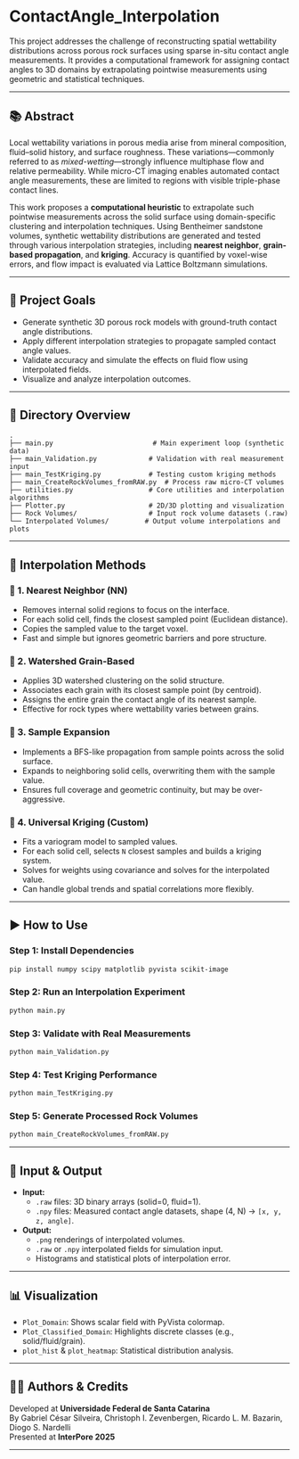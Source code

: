 
# ContactAngle_Interpolation

This project addresses the challenge of reconstructing spatial wettability distributions across porous rock surfaces using sparse in-situ contact angle measurements. It provides a computational framework for assigning contact angles to 3D domains by extrapolating pointwise measurements using geometric and statistical techniques.

---

## 📚 Abstract

Local wettability variations in porous media arise from mineral composition, fluid–solid history, and surface roughness. These variations—commonly referred to as *mixed-wetting*—strongly influence multiphase flow and relative permeability. While micro-CT imaging enables automated contact angle measurements, these are limited to regions with visible triple-phase contact lines. 

This work proposes a **computational heuristic** to extrapolate such pointwise measurements across the solid surface using domain-specific clustering and interpolation techniques. Using Bentheimer sandstone volumes, synthetic wettability distributions are generated and tested through various interpolation strategies, including **nearest neighbor**, **grain-based propagation**, and **kriging**. Accuracy is quantified by voxel-wise errors, and flow impact is evaluated via Lattice Boltzmann simulations.

---

## 🧠 Project Goals

- Generate synthetic 3D porous rock models with ground-truth contact angle distributions.
- Apply different interpolation strategies to propagate sampled contact angle values.
- Validate accuracy and simulate the effects on fluid flow using interpolated fields.
- Visualize and analyze interpolation outcomes.

---

## 📁 Directory Overview

```
.
├── main.py                         # Main experiment loop (synthetic data)
├── main_Validation.py             # Validation with real measurement input
├── main_TestKriging.py            # Testing custom kriging methods
├── main_CreateRockVolumes_fromRAW.py  # Process raw micro-CT volumes
├── utilities.py                   # Core utilities and interpolation algorithms
├── Plotter.py                     # 2D/3D plotting and visualization
├── Rock Volumes/                  # Input rock volume datasets (.raw)
└── Interpolated Volumes/         # Output volume interpolations and plots
```

---

## 🧪 Interpolation Methods

### 🔹 1. Nearest Neighbor (NN)
- Removes internal solid regions to focus on the interface.
- For each solid cell, finds the closest sampled point (Euclidean distance).
- Copies the sampled value to the target voxel.
- Fast and simple but ignores geometric barriers and pore structure.

### 🔹 2. Watershed Grain-Based
- Applies 3D watershed clustering on the solid structure.
- Associates each grain with its closest sample point (by centroid).
- Assigns the entire grain the contact angle of its nearest sample.
- Effective for rock types where wettability varies between grains.

### 🔹 3. Sample Expansion
- Implements a BFS-like propagation from sample points across the solid surface.
- Expands to neighboring solid cells, overwriting them with the sample value.
- Ensures full coverage and geometric continuity, but may be over-aggressive.

### 🔹 4. Universal Kriging (Custom)
- Fits a variogram model to sampled values.
- For each solid cell, selects `N` closest samples and builds a kriging system.
- Solves for weights using covariance and solves for the interpolated value.
- Can handle global trends and spatial correlations more flexibly.

---

## ▶️ How to Use

### Step 1: Install Dependencies
```bash
pip install numpy scipy matplotlib pyvista scikit-image
```

### Step 2: Run an Interpolation Experiment
```bash
python main.py
```

### Step 3: Validate with Real Measurements
```bash
python main_Validation.py
```

### Step 4: Test Kriging Performance
```bash
python main_TestKriging.py
```

### Step 5: Generate Processed Rock Volumes
```bash
python main_CreateRockVolumes_fromRAW.py
```

---

## 🧾 Input & Output

- **Input:**
  - `.raw` files: 3D binary arrays (solid=0, fluid=1).
  - `.npy` files: Measured contact angle datasets, shape (4, N) → `[x, y, z, angle]`.
- **Output:**
  - `.png` renderings of interpolated volumes.
  - `.raw` or `.npy` interpolated fields for simulation input.
  - Histograms and statistical plots of interpolation error.

---

## 📊 Visualization

- `Plot_Domain`: Shows scalar field with PyVista colormap.
- `Plot_Classified_Domain`: Highlights discrete classes (e.g., solid/fluid/grain).
- `plot_hist` & `plot_heatmap`: Statistical distribution analysis.

---

## 👨‍🔬 Authors & Credits

Developed at **Universidade Federal de Santa Catarina**  
By Gabriel César Silveira, Christoph I. Zevenbergen, Ricardo L. M. Bazarin, Diogo S. Nardelli  
Presented at **InterPore 2025**

---
